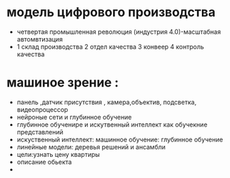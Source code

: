 # модель цифрового производства
* четвертая промышленная революция (индустрия 4.0)-масштабная автомвтизация 
* 1 склад производства 2 отдел качества 3 конвеер 4 контроль качества
# машиное зрение : 
* панель ,датчик присутствия , камера,объектив, подсветка, видеопроцессор
* нейроные сети и глубинное обучение 
* глубинное обученире и искутвенный интеллект как обучекние представлений 
* искуственный интеллект: машинное обучение: глубинное обучение
*  линейные модели: деревья решений и ансамбли
*  цели:узнать цену квартиры 
*  описание обьекта
*   

